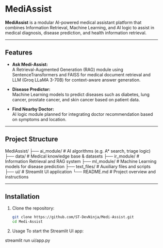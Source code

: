 # MediAssist

**MediAssist** is a modular AI-powered medical assistant platform that combines Information Retrieval, Machine Learning, and AI logic to assist in medical diagnosis, disease prediction, and health information retrieval.

---

## Features

- **Ask Medi-Assist:**  
  A Retrieval-Augmented Generation (RAG) module using SentenceTransformers and FAISS for medical document retrieval and LLM (Groq LLaMA 3-70B) for context-aware answer generation.

- **Disease Predictor:**  
  Machine Learning models to predict diseases such as diabetes, lung cancer, prostate cancer, and skin cancer based on patient data.

- **Find Nearby Doctor:**  
  AI logic module planned for integrating doctor recommendation based on symptoms and location.

---

## Project Structure

MediAssist/
├── ai_module/ # AI algorithms (e.g. A* search, triage logic)
├── data/ # Medical knowledge base & datasets
├── ir_module/ # Information Retrieval and RAG system
├── ml_module/ # Machine Learning models for disease prediction
├── text_files/ # Auxiliary files and scripts
├── ui/ # Streamlit UI application
└── README.md # Project overview and instructions



---

## Installation

1. Clone the repository:
   ```bash
   git clone https://github.com/ST-DevNinja/Medi-Assist.git
   cd Medi-Assist

2. Usage
To start the Streamlit UI app:

streamlit run ui/app.py
